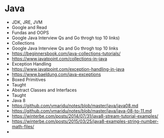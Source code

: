 # Java 
- JDK, JRE, JVM
- Google and Read
- Fundas and OOPS
- Google Java Interview Qs and Go throgh top 10 links)
- Collections
- Google Java Interview Qs and Go throgh top 10 links
- https://beginnersbook.com/java-collections-tutorials/
- https://www.javatpoint.com/collections-in-java
- Exception Handling
- https://www.javatpoint.com/exception-handling-in-java
- https://www.baeldung.com/java-exceptions
- Boxed Primitives
- Taught
- Abstract Classes and Interfaces
- Taught
- Java 8
- https://github.com/vmaridu/notes/blob/master/java/java08.md
- https://github.com/vmaridu/notes/blob/master/java/java-08-to-11.md
- https://winterbe.com/posts/2014/07/31/java8-stream-tutorial-examples/
- https://winterbe.com/posts/2015/03/25/java8-examples-string-number-math-files/
- 
